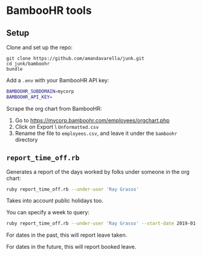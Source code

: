 # BambooHR tools

## Setup

Clone and set up the repo:

```
git clone https://github.com/amandavarella/junk.git
cd junk/bamboohr
bundle
```

Add a `.env` with your BambooHR API key:

``` bash
BAMBOOHR_SUBDOMAIN=mycorp
BAMBOOHR_API_KEY=
```

Scrape the org chart from BambooHR:

1. Go to https://mycorp.bamboohr.com/employees/orgchart.php
1. Click on Export \  `Unformatted.csv`
1. Rename the file to `employees.csv`, and leave it under the  `bamboohr` directory


## `report_time_off.rb`

Generates a report of the days worked by folks under someone in the org chart:

``` bash
ruby report_time_off.rb --under-user 'Ray Grasso'
```

Takes into account public holidays too.

You can specify a week to query:

``` bash
ruby report_time_off.rb --under-user 'Ray Grasso' --start-date 2019-01-14 --weeks 10
```

For dates in the past, this will report leave taken.

For dates in the future, this will report booked leave.

